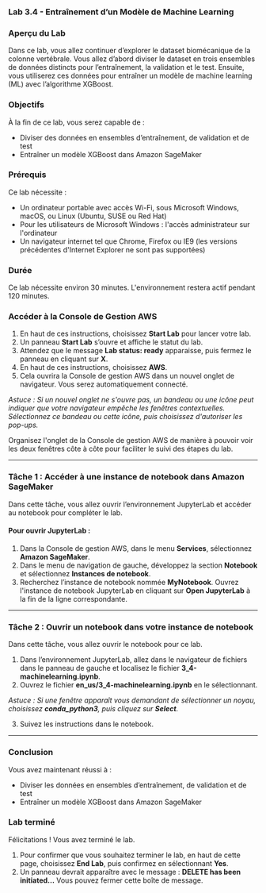 ### Lab 3.4 - Entraînement d’un Modèle de Machine Learning

### Aperçu du Lab

Dans ce lab, vous allez continuer d’explorer le dataset biomécanique de la colonne vertébrale. Vous allez d’abord diviser le dataset en trois ensembles de données distincts pour l’entraînement, la validation et le test. Ensuite, vous utiliserez ces données pour entraîner un modèle de machine learning (ML) avec l’algorithme XGBoost.

### Objectifs

À la fin de ce lab, vous serez capable de :

- Diviser des données en ensembles d’entraînement, de validation et de test
- Entraîner un modèle XGBoost dans Amazon SageMaker

### Prérequis

Ce lab nécessite :

- Un ordinateur portable avec accès Wi-Fi, sous Microsoft Windows, macOS, ou Linux (Ubuntu, SUSE ou Red Hat)
- Pour les utilisateurs de Microsoft Windows : l'accès administrateur sur l'ordinateur
- Un navigateur internet tel que Chrome, Firefox ou IE9 (les versions précédentes d'Internet Explorer ne sont pas supportées)

### Durée

Ce lab nécessite environ 30 minutes. L'environnement restera actif pendant 120 minutes.

### Accéder à la Console de Gestion AWS

1. En haut de ces instructions, choisissez **Start Lab** pour lancer votre lab.
2. Un panneau **Start Lab** s’ouvre et affiche le statut du lab.
3. Attendez que le message **Lab status: ready** apparaisse, puis fermez le panneau en cliquant sur **X**.
4. En haut de ces instructions, choisissez **AWS**.
5. Cela ouvrira la Console de gestion AWS dans un nouvel onglet de navigateur. Vous serez automatiquement connecté.

*Astuce : Si un nouvel onglet ne s'ouvre pas, un bandeau ou une icône peut indiquer que votre navigateur empêche les fenêtres contextuelles. Sélectionnez ce bandeau ou cette icône, puis choisissez d'autoriser les pop-ups.*

Organisez l'onglet de la Console de gestion AWS de manière à pouvoir voir les deux fenêtres côte à côte pour faciliter le suivi des étapes du lab.

---

### Tâche 1 : Accéder à une instance de notebook dans Amazon SageMaker

Dans cette tâche, vous allez ouvrir l’environnement JupyterLab et accéder au notebook pour compléter le lab.

#### Pour ouvrir JupyterLab :

1. Dans la Console de gestion AWS, dans le menu **Services**, sélectionnez **Amazon SageMaker**.
2. Dans le menu de navigation de gauche, développez la section **Notebook** et sélectionnez **Instances de notebook**.
3. Recherchez l’instance de notebook nommée **MyNotebook**. Ouvrez l'instance de notebook JupyterLab en cliquant sur **Open JupyterLab** à la fin de la ligne correspondante.

---

### Tâche 2 : Ouvrir un notebook dans votre instance de notebook

Dans cette tâche, vous allez ouvrir le notebook pour ce lab.

1. Dans l’environnement JupyterLab, allez dans le navigateur de fichiers dans le panneau de gauche et localisez le fichier **3_4-machinelearning.ipynb**.
2. Ouvrez le fichier **en_us/3_4-machinelearning.ipynb** en le sélectionnant.

*Astuce : Si une fenêtre apparaît vous demandant de sélectionner un noyau, choisissez **conda_python3**, puis cliquez sur **Select**.*

3. Suivez les instructions dans le notebook.

---

### Conclusion

Vous avez maintenant réussi à :

- Diviser les données en ensembles d’entraînement, de validation et de test
- Entraîner un modèle XGBoost dans Amazon SageMaker

### Lab terminé

Félicitations ! Vous avez terminé le lab.

1. Pour confirmer que vous souhaitez terminer le lab, en haut de cette page, choisissez **End Lab**, puis confirmez en sélectionnant **Yes**.
2. Un panneau devrait apparaître avec le message : **DELETE has been initiated...** Vous pouvez fermer cette boîte de message.


